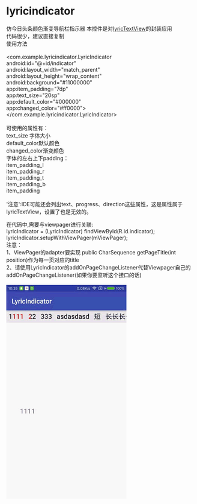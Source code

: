 # lyricindicator
仿今日头条颜色渐变导航栏指示器
本控件是对[lyricTextView](https://github.com/CCY0122/lyrictextview)的封装应用<br/>
代码很少，建议直接复制<br/>
使用方法<br/><br/>
<com.example.lyricindicator.LyricIndicator<br/>
        android:id="@+id/indicator"<br/>
        android:layout_width="match_parent"<br/>
        android:layout_height="wrap_content"<br/>
        android:background="#11000000"<br/>
        app:item_padding="7dp"<br/>
        app:text_size="20sp"<br/>
        app:default_color="#000000"<br/>
        app:changed_color="#ff0000"><br/>
        </com.example.lyricindicator.LyricIndicator><br/><br/>
可使用的属性有：<br/>
        text_size 字体大小<br/>
        default_color默认颜色<br/>
        changed_color渐变颜色<br/>
        字体的左右上下padding：<br/>
        item_padding_l<br/>
        item_padding_r<br/>
        item_padding_t<br/>
        item_padding_b<br/>
        item_padding<br/><br/>
        '注意':IDE可能还会列出text、progress、direction这些属性，这是属性属于lyricTextView，设置了也是无效的。<br/>
        
在代码中,需要与viewpager进行关联:<br/>
 lyricIndicator = (LyricIndicator) findViewById(R.id.indicator);<br/>
 lyricIndicator.setupWithViewPager(mViewPager);<br/>
 注意：<br/>
 1、ViewPager的adapter要实现 public CharSequence getPageTitle(int position)作为每一页对应的title<br/>
 2、请使用LyricIndicator的addOnPageChangeListener代替Viewpager自己的addOnPageChangeListener(如果你要监听这个接口的话)<br/>
<br/>
![image](https://github.com/CCY0122/lyricindicator/blob/master/image.gif)<br/>
